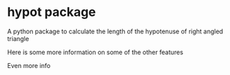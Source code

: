 # hypot package

A python package to calculate the length of the hypotenuse of right angled triangle

Here is some more information on some of the other features

Even more info
